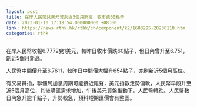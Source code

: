 ```yaml
---
layout: post
title: 在岸人民幣兌美元曾創近5個月新高　收市跌60點子
date: 2023-01-10 17:18:54.000000000 +08:00
link: https://news.rthk.hk/rthk/ch/component/k2/1683295-20230110.htm
categories: rthk
---
```


在岸人民幣收報6.7772兌1美元，較昨日收市價跌60點子，但日內曾升至6.751，創近5個月新高。

人民幣中間價升至6.7611，較昨日中間價大幅升654點子，亦刷新近5個月高位。

有交易員指，聯儲局加息周期可能接近尾聲，美元指數走勢偏軟，人民幣早段升至近5個月高位，其後購匯需求增加，午後美元買盤推動下，人民幣轉跌。人民幣數日內急升逾千點子，升勢較急，預料短期匯價會有整固。
